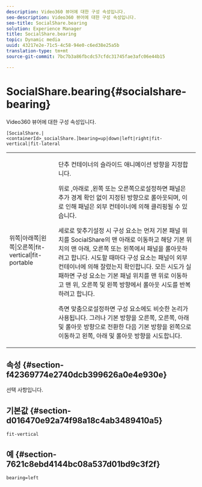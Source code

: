 ```yaml
---
description: Video360 뷰어에 대한 구성 속성입니다.
seo-description: Video360 뷰어에 대한 구성 속성입니다.
seo-title: SocialShare.bearing
solution: Experience Manager
title: SocialShare.bearing
topic: Dynamic media
uuid: 43217e2e-71c5-4c58-94e0-c6ed38e25a5b
translation-type: tm+mt
source-git-commit: 7bc7b3a86fbcdc57cfdc31745fae3afc06e44b15

---
```



# SocialShare.bearing{#socialshare-bearing}

Video360 뷰어에 대한 구성 속성입니다.

`[SocialShare.|<containerId>_socialShare.]bearing=up|down|left|right|fit-vertical|fit-lateral`

<table id="table_C616483932C2482CA9794DDD7313FD7C"> 
 <tbody> 
  <tr> 
   <td colname="col1"> <p> <span class="codeph"> 위쪽|아래쪽|왼쪽|오른쪽|fit-vertical|fit-portable</span> </p> </td> 
   <td colname="col2"> <p> 단추 컨테이너의 슬라이드 애니메이션 방향을 지정합니다. </p> <p> 위로 <span class="codeph"> ,</span>아래로 <span class="codeph"> ,</span>왼쪽 <span class="codeph"> 또는 오른쪽으로</span><span class="codeph"></span>설정하면 패널은 추가 경계 확인 없이 지정된 방향으로 롤아웃되며, 이로 인해 패널은 외부 컨테이너에 의해 클리핑될 수 있습니다. </p> <p>세로로 <span class="codeph"> 맞추기</span>설정 시 구성 요소는 먼저 기본 패널 위치를 SocialShare의 맨 아래로 이동하고 해당 기본 위치의 맨 아래, 오른쪽 또는 왼쪽에서 패널을 롤아웃하려고 합니다. 시도할 때마다 구성 요소는 패널이 외부 컨테이너에 의해 잘렸는지 확인합니다. 모든 시도가 실패하면 구성 요소는 기본 패널 위치를 맨 위로 이동하고 맨 위, 오른쪽 및 왼쪽 방향에서 롤아웃 시도를 반복하려고 합니다. </p> <p>측면 <span class="codeph"> 맞춤으로</span>설정하면 구성 요소에도 비슷한 논리가 사용됩니다. 그러나 기본 방향을 오른쪽, 오른쪽, 아래 및 롤아웃 방향으로 전환한 다음 기본 방향을 왼쪽으로 이동하고 왼쪽, 아래 및 롤아웃 방향을 시도합니다. </p> </td> 
  </tr> 
 </tbody> 
</table>

## 속성 {#section-f42369774e2740dcb399626a0e4e930e}

선택 사항입니다.

## 기본값 {#section-d016470e92a74f98a18c4ab3489410a5}

`fit-vertical`

## 예 {#section-7621c8ebd4144bc08a537d01bd9c3f2f}

```
bearing=left
```

